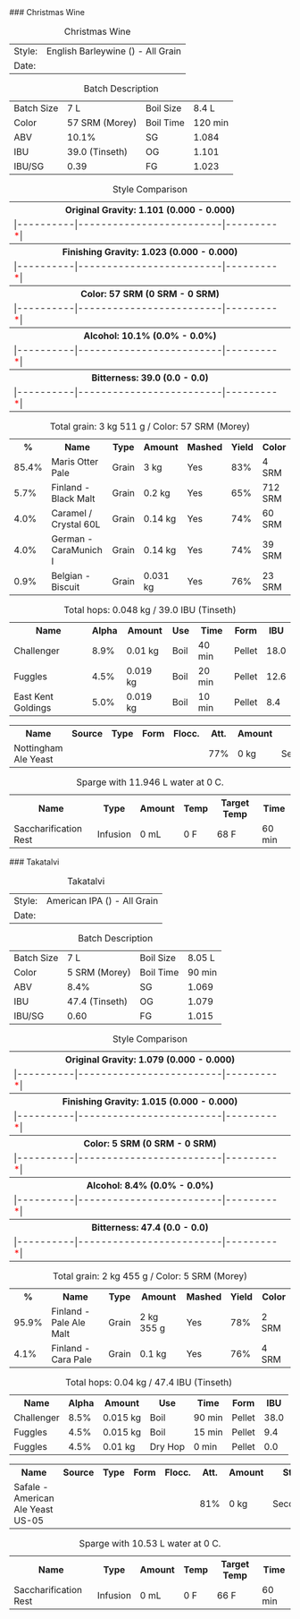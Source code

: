 

<div class="recipe">

<div class="general">

<div id="headerdiv">
### Christmas Wine
<table id="header"><caption>Christmas Wine</caption>

<tbody>

<tr>

<td class="label">Style:</td>

<td class="value">English Barleywine () - All Grain</td>

</tr>

<tr>

<td class="label">Date:</td>

<td class="value"></td>

</tr>

</tbody>

</table>

</div>

<div class="batch">

<table id="title"><caption>Batch Description</caption>

<tbody>

<tr>

<td class="left">Batch Size</td>

<td class="valuel">7 L</td>

<td class="right">Boil Size</td>

<td class="valuer">8.4 L</td>

</tr>

<tr>

<td class="left">Color</td>

<td class="valuel">57 SRM (Morey)</td>

<td class="right">Boil Time</td>

<td class="valuer">120 min</td>

</tr>

<tr>

<td class="left">ABV</td>

<td class="valuel">10.1%</td>

<td class="right">SG</td>

<td class="valuer">1.084</td>

</tr>

<tr>

<td class="left">IBU</td>

<td class="valuel">39.0 (Tinseth)</td>

<td class="right">OG</td>

<td class="valuer">1.101</td>

</tr>

<tr>

<td class="left">IBU/SG</td>

<td class="valuel">0.39</td>

<td class="right">FG</td>

<td class="valuer">1.023</td>

</tr>

</tbody>

</table>

</div>

<div class="batch">

<table id="stylecmp"><caption>Style Comparison</caption>

<tbody>

<tr>

<th>Original Gravity: 1.101 (0.000 - 0.000)</th>

</tr>

<tr>

<td>|----------|-------------------------|---------<font color="red">*</font>|</td>

</tr>

<tr>

<th>Finishing Gravity: 1.023 (0.000 - 0.000)</th>

</tr>

<tr>

<td>|----------|-------------------------|---------<font color="red">*</font>|</td>

</tr>

<tr>

<th>Color: 57 SRM (0 SRM - 0 SRM)</th>

</tr>

<tr>

<td>|----------|-------------------------|---------<font color="red">*</font>|</td>

</tr>

<tr>

<th>Alcohol: 10.1% (0.0% - 0.0%)</th>

</tr>

<tr>

<td>|----------|-------------------------|---------<font color="red">*</font>|</td>

</tr>

<tr>

<th>Bitterness: 39.0 (0.0 - 0.0)</th>

</tr>

<tr>

<td>|----------|-------------------------|---------<font color="red">*</font>|</td>

</tr>

</tbody>

</table>

</div>

</div>

<table id="fermentables"><caption>Total grain: 3 kg 511 g / Color: 57 SRM (Morey)</caption>

<tbody>

<tr>

<th>%</th>

<th>Name</th>

<th>Type</th>

<th>Amount</th>

<th>Mashed</th>

<th>Yield</th>

<th>Color</th>

</tr>

<tr>

<td>85.4%</td>

<td>Maris Otter Pale</td>

<td>Grain</td>

<td>3 kg</td>

<td>Yes</td>

<td>83%</td>

<td>4 SRM</td>

</tr>

<tr>

<td>5.7%</td>

<td>Finland - Black Malt</td>

<td>Grain</td>

<td>0.2 kg</td>

<td>Yes</td>

<td>65%</td>

<td>712 SRM</td>

</tr>

<tr>

<td>4.0%</td>

<td>Caramel / Crystal 60L</td>

<td>Grain</td>

<td>0.14 kg</td>

<td>Yes</td>

<td>74%</td>

<td>60 SRM</td>

</tr>

<tr>

<td>4.0%</td>

<td>German - CaraMunich I</td>

<td>Grain</td>

<td>0.14 kg</td>

<td>Yes</td>

<td>74%</td>

<td>39 SRM</td>

</tr>

<tr>

<td>0.9%</td>

<td>Belgian - Biscuit</td>

<td>Grain</td>

<td>0.031 kg</td>

<td>Yes</td>

<td>76%</td>

<td>23 SRM</td>

</tr>

</tbody>

</table>

<table id="hops"><caption>Total hops: 0.048 kg / 39.0 IBU (Tinseth)</caption>

<tbody>

<tr>

<th>Name</th>

<th>Alpha</th>

<th>Amount</th>

<th>Use</th>

<th>Time</th>

<th>Form</th>

<th>IBU</th>

</tr>

<tr>

<td>Challenger</td>

<td>8.9%</td>

<td>0.01 kg</td>

<td>Boil</td>

<td>40 min</td>

<td>Pellet</td>

<td>18.0</td>

</tr>

<tr>

<td>Fuggles</td>

<td>4.5%</td>

<td>0.019 kg</td>

<td>Boil</td>

<td>20 min</td>

<td>Pellet</td>

<td>12.6</td>

</tr>

<tr>

<td>East Kent Goldings</td>

<td>5.0%</td>

<td>0.019 kg</td>

<td>Boil</td>

<td>10 min</td>

<td>Pellet</td>

<td>8.4</td>

</tr>

</tbody>

</table>

<table id="yeast">

<tbody>

<tr>

<th>Name</th>

<th>Source</th>

<th>Type</th>

<th>Form</th>

<th>Flocc.</th>

<th>Att.</th>

<th>Amount</th>

<th>Stage</th>

</tr>

<tr>

<td>Nottingham Ale Yeast</td>

<td></td>

<td></td>

<td></td>

<td></td>

<td>77%</td>

<td>0 kg</td>

<td>Secondary</td>

</tr>

</tbody>

</table>

<table id="mash"><caption>Sparge with 11.946 L water at 0 C.</caption>

<tbody>

<tr>

<th>Name</th>

<th>Type</th>

<th>Amount</th>

<th>Temp</th>

<th>Target Temp</th>

<th>Time</th>

</tr>

<tr>

<td>Saccharification Rest</td>

<td>Infusion</td>

<td>0 mL</td>

<td>0 F</td>

<td>68 F</td>

<td>60 min</td>

</tr>

</tbody>

</table>

</div>


<div class="recipe">

<div class="general">

<div id="headerdiv">
### Takatalvi
<table id="header"><caption>Takatalvi</caption>

<tbody>

<tr>

<td class="label">Style:</td>

<td class="value">American IPA () - All Grain</td>

</tr>

<tr>

<td class="label">Date:</td>

<td class="value"></td>

</tr>

</tbody>

</table>

</div>

<div class="batch">

<table id="title"><caption>Batch Description</caption>

<tbody>

<tr>

<td class="left">Batch Size</td>

<td class="valuel">7 L</td>

<td class="right">Boil Size</td>

<td class="valuer">8.05 L</td>

</tr>

<tr>

<td class="left">Color</td>

<td class="valuel">5 SRM (Morey)</td>

<td class="right">Boil Time</td>

<td class="valuer">90 min</td>

</tr>

<tr>

<td class="left">ABV</td>

<td class="valuel">8.4%</td>

<td class="right">SG</td>

<td class="valuer">1.069</td>

</tr>

<tr>

<td class="left">IBU</td>

<td class="valuel">47.4 (Tinseth)</td>

<td class="right">OG</td>

<td class="valuer">1.079</td>

</tr>

<tr>

<td class="left">IBU/SG</td>

<td class="valuel">0.60</td>

<td class="right">FG</td>

<td class="valuer">1.015</td>

</tr>

</tbody>

</table>

</div>

<div class="batch">

<table id="stylecmp"><caption>Style Comparison</caption>

<tbody>

<tr>

<th>Original Gravity: 1.079 (0.000 - 0.000)</th>

</tr>

<tr>

<td>|----------|-------------------------|---------<font color="red">*</font>|</td>

</tr>

<tr>

<th>Finishing Gravity: 1.015 (0.000 - 0.000)</th>

</tr>

<tr>

<td>|----------|-------------------------|---------<font color="red">*</font>|</td>

</tr>

<tr>

<th>Color: 5 SRM (0 SRM - 0 SRM)</th>

</tr>

<tr>

<td>|----------|-------------------------|---------<font color="red">*</font>|</td>

</tr>

<tr>

<th>Alcohol: 8.4% (0.0% - 0.0%)</th>

</tr>

<tr>

<td>|----------|-------------------------|---------<font color="red">*</font>|</td>

</tr>

<tr>

<th>Bitterness: 47.4 (0.0 - 0.0)</th>

</tr>

<tr>

<td>|----------|-------------------------|---------<font color="red">*</font>|</td>

</tr>

</tbody>

</table>

</div>

</div>

<table id="fermentables"><caption>Total grain: 2 kg 455 g / Color: 5 SRM (Morey)</caption>

<tbody>

<tr>

<th>%</th>

<th>Name</th>

<th>Type</th>

<th>Amount</th>

<th>Mashed</th>

<th>Yield</th>

<th>Color</th>

</tr>

<tr>

<td>95.9%</td>

<td>Finland - Pale Ale Malt</td>

<td>Grain</td>

<td>2 kg 355 g</td>

<td>Yes</td>

<td>78%</td>

<td>2 SRM</td>

</tr>

<tr>

<td>4.1%</td>

<td>Finland - Cara Pale</td>

<td>Grain</td>

<td>0.1 kg</td>

<td>Yes</td>

<td>76%</td>

<td>4 SRM</td>

</tr>

</tbody>

</table>

<table id="hops"><caption>Total hops: 0.04 kg / 47.4 IBU (Tinseth)</caption>

<tbody>

<tr>

<th>Name</th>

<th>Alpha</th>

<th>Amount</th>

<th>Use</th>

<th>Time</th>

<th>Form</th>

<th>IBU</th>

</tr>

<tr>

<td>Challenger</td>

<td>8.5%</td>

<td>0.015 kg</td>

<td>Boil</td>

<td>90 min</td>

<td>Pellet</td>

<td>38.0</td>

</tr>

<tr>

<td>Fuggles</td>

<td>4.5%</td>

<td>0.015 kg</td>

<td>Boil</td>

<td>15 min</td>

<td>Pellet</td>

<td>9.4</td>

</tr>

<tr>

<td>Fuggles</td>

<td>4.5%</td>

<td>0.01 kg</td>

<td>Dry Hop</td>

<td>0 min</td>

<td>Pellet</td>

<td>0.0</td>

</tr>

</tbody>

</table>

<table id="yeast">

<tbody>

<tr>

<th>Name</th>

<th>Source</th>

<th>Type</th>

<th>Form</th>

<th>Flocc.</th>

<th>Att.</th>

<th>Amount</th>

<th>Stage</th>

</tr>

<tr>

<td>Safale - American Ale Yeast US-05</td>

<td></td>

<td></td>

<td></td>

<td></td>

<td>81%</td>

<td>0 kg</td>

<td>Secondary</td>

</tr>

</tbody>

</table>

<table id="mash"><caption>Sparge with 10.53 L water at 0 C.</caption>

<tbody>

<tr>

<th>Name</th>

<th>Type</th>

<th>Amount</th>

<th>Temp</th>

<th>Target Temp</th>

<th>Time</th>

</tr>

<tr>

<td>Saccharification Rest</td>

<td>Infusion</td>

<td>0 mL</td>

<td>0 F</td>

<td>66 F</td>

<td>60 min</td>

</tr>

</tbody>

</table>

</div>